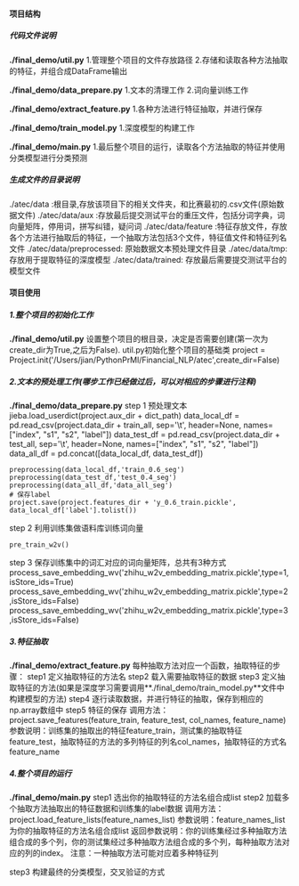
#### 项目结构
##### 代码文件说明

**./final_demo/util.py**
1.管理整个项目的文件存放路径 2.存储和读取各种方法抽取的特征，并组合成DataFrame输出

**./final_demo/data_prepare.py**
1.文本的清理工作 2.词向量训练工作

**./final_demo/extract_feature.py**
1.各种方法进行特征抽取，并进行保存

**./final_demo/train_model.py**
1.深度模型的构建工作

**./final_demo/main.py**
1.最后整个项目的运行，读取各个方法抽取的特征并使用分类模型进行分类预测

##### 生成文件的目录说明
./atec/data :根目录,存放该项目下的相关文件夹，和比赛最初的.csv文件(原始数据文件)
./atec/data/aux :存放最后提交测试平台的重压文件，包括分词字典，词向量矩阵，停用词，拼写纠错，疑问词
./atec/data/feature :特征存放文件，存放各个方法进行抽取后的特征，一个抽取方法包括3个文件，特征值文件和特征列名文件
./atec/data/preprocessed: 原始数据文本预处理文件目录
./atec/data/tmp: 存放用于提取特征的深度模型
./atec/data/trained: 存放最后需要提交测试平台的模型文件

#### 项目使用
##### 1.整个项目的初始化工作
**./final_demo/util.py** 设置整个项目的根目录，决定是否需要创建(第一次为create_dir为True,之后为False).
util.py初始化整个项目的基础类
project = Project.init('/Users/jian/PythonPrMl/Financial_NLP/atec',create_dir=False)

##### 2.文本的预处理工作(哪步工作已经做过后，可以对相应的步骤进行注释)
**./final_demo/data_prepare.py**
step 1 预处理文本
    jieba.load_userdict(project.aux_dir + dict_path)
    data_local_df = pd.read_csv(project.data_dir + train_all, sep='\t', header=None,
                                names=["index", "s1", "s2", "label"])
    data_test_df = pd.read_csv(project.data_dir + test_all, sep='\t', header=None, names=["index", "s1", "s2", "label"])
    data_all_df = pd.concat([data_local_df, data_test_df])


    preprocessing(data_local_df,'train_0.6_seg')
    preprocessing(data_test_df,'test_0.4_seg')
    preprocessing(data_all_df,'data_all_seg')
    # 保存label
    project.save(project.features_dir + 'y_0.6_train.pickle', data_local_df['label'].tolist())

step 2 利用训练集做语料库训练词向量

    pre_train_w2v()

step 3 保存训练集中的词汇对应的词向量矩阵，总共有3种方式
    process_save_embedding_wv('zhihu_w2v_embedding_matrix.pickle',type=1,isStore_ids=True)
    process_save_embedding_wv('zhihu_w2v_embedding_matrix.pickle',type=2,isStore_ids=False)
    process_save_embedding_wv('zhihu_w2v_embedding_matrix.pickle',type=3,isStore_ids=False)

##### 3.特征抽取
**./final_demo/extract_feature.py**
每种抽取方法对应一个函数，抽取特征的步骤：
step1 定义抽取特征的方法名
step2 载入需要抽取特征的数据
step3 定义抽取特征的方法(如果是深度学习需要调用**./final_demo/train_model.py**文件中构建模型的方法)
step4 逐行读取数据，并进行特征的抽取，保存到相应的np.array数组中
step5 特征的保存
调用方法：
project.save_features(feature_train, feature_test, col_names, feature_name)
参数说明：训练集的抽取出的特征feature_train，测试集的抽取特征feature_test，抽取特征的方法的多列特征的列名col_names，抽取特征的方式名feature_name

##### 4.整个项目的运行
**./final_demo/main.py**
step1 选出你的抽取特征的方法名组合成list
step2 加载多个抽取方法抽取出的特征数据和训练集的label数据
调用方法：
project.load_feature_lists(feature_names_list)
参数说明：feature_names_list为你的抽取特征的方法名组合成list
返回参数说明：你的训练集经过多种抽取方法组合成的多个列，你的测试集经过多种抽取方法组合成的多个列，每种抽取方法对应的列的index。
注意：一种抽取方法可能对应着多种特征列

step3 构建最终的分类模型，交叉验证的方式

